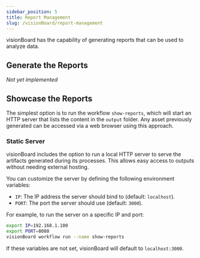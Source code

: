 ```yaml
---
sidebar_position: 5
title: Report Management
slug: /visionBoard/report-management
---
```



visionBoard has the capability of generating reports that can be used to analyze data.

## Generate the Reports

_Not yet implemented_

## Showcase the Reports

The simplest option is to run the workflow `show-reports`, which will start an HTTP server that lists the content in the `output` folder. Any asset previously generated can be accessed via a web browser using this approach. 

### Static Server

visionBoard includes the option to run a local HTTP server to serve the artifacts generated during its processes. This allows easy access to outputs without needing external hosting.

You can customize the server by defining the following environment variables:

- `IP`: The IP address the server should bind to (default: `localhost`).
- `PORT`: The port the server should use (default: `3000`).

For example, to run the server on a specific IP and port:

```bash
export IP=192.168.1.100
export PORT=8080
visionBoard workflow run --name show-reports
```

If these variables are not set, visionBoard will default to `localhost:3000`.